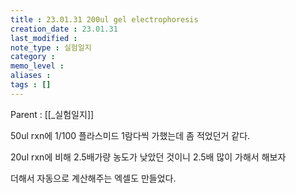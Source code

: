 ```yaml
---
title : 23.01.31 200ul gel electrophoresis
creation_date : 23.01.31
last_modified :
note_type : 실험일지
category :
memo_level :
aliases : 
tags : []
---
```


Parent : [[_실험일지]]

50ul rxn에 1/100 플라스미드 1람다씩 가했는데
좀 적었던거 같다.

20ul rxn에 비해 2.5배가량 농도가 낮았던 것이니
2.5배 많이 가해서 해보자 

더해서 자동으로 계산해주는 엑셀도 만들었다.